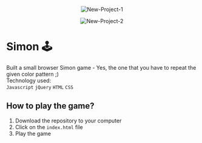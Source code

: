 
<p align="center">
  <img src="https://i.ibb.co/1zNkwp0/New-Project-1.png" alt="New-Project-1" border="0">
</p>
<p align="center">
  <img src="https://i.ibb.co/1T7VR8z/New-Project-2.png" alt="New-Project-2" border="0"></p>

# Simon 🕹

Built a small browser Simon game - Yes, the one that you have to repeat the given color pattern  ;)
<br>Technology used:<br /> `Javascript` `jQuery` `HTML` `CSS` 

## How to play the game?

1. Download the repository to your computer
2. Click on the `index.html` file
3. Play the game
